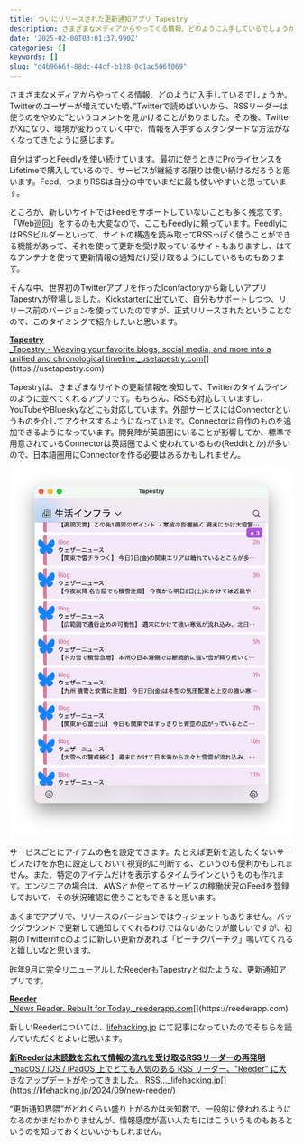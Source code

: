 ```yaml
---
title: ついにリリースされた更新通知アプリ Tapestry
description: さまざまなメディアからやってくる情報、どのように入手しているでしょうか。Twitterのユーザーが増えていた頃、”Twitterで読めばいいから、RSSリーダーは使うのをやめた”というコメントを見かけることがありました。その後、TwitterがXになり、環境が変わっていく中で、情
date: '2025-02-08T03:01:37.990Z'
categories: []
keywords: []
slug: "d4b9666f-88dc-44cf-b128-0c1ac506f069"
---
```

さまざまなメディアからやってくる情報、どのように入手しているでしょうか。Twitterのユーザーが増えていた頃、”Twitterで読めばいいから、RSSリーダーは使うのをやめた”というコメントを見かけることがありました。その後、TwitterがXになり、環境が変わっていく中で、情報を入手するスタンダードな方法がなくなってきたように感じます。

自分はずっとFeedlyを使い続けています。最初に使うときにProライセンスをLifetimeで購入しているので、サービスが継続する限りは使い続けるだろうと思います。Feed、つまりRSSは自分の中でいまだに最も使いやすいと思っています。

ところが、新しいサイトではFeedをサポートしていないことも多く残念です。「Web巡回」をするのも大変なので、ここもFeedlyに頼っています。FeedlyにはRSSビルダーといって、サイトの構造を読み取ってRSSっぽく使うことができる機能があって、それを使って更新を受け取っているサイトもありますし、はてなアンテナを使って更新情報の通知だけ受け取るようにしているものもあります。

そんな中、世界初のTwitterアプリを作ったIconfactoryから新しいアプリTapestryが登場しました。[Kickstarterに出ていて](https://www.kickstarter.com/projects/iconfactory/project-tapestry/)、自分もサポートしつつ、リリース前のバージョンを使っていたのですが、正式リリースされたということなので、このタイミングで紹介したいと思います。

[**Tapestry**  
_Tapestry - Weaving your favorite blogs, social media, and more into a unified and chronological timeline._usetapestry.com](https://usetapestry.com "https://usetapestry.com")[](https://usetapestry.com)

Tapestryは、さまざまなサイトの更新情報を検知して、Twitterのタイムラインのように並べてくれるアプリです。もちろん、RSSも対応していますし、YouTubeやBlueskyなどにも対応しています。外部サービスにはConnectorというものを介してアクセスするようになっています。Connectorは自作のものを追加できるようになっています。開発陣が英語圏にいることが影響してか、標準で用意されているConnectorは英語圏でよく使われているもの(Redditとか)が多いので、日本語圏用にConnectorを作る必要はあるかもしれません。

![](1__HpeSCZ5QLBkEJDeMOBpxOQ.png)

サービスごとにアイテムの色を設定できます。たとえば更新を逃したくないサービスだけを赤色に設定しておいて視覚的に判断する、というのも便利かもしれません。また、特定のアイテムだけを表示するタイムラインというものも作れます。エンジニアの場合は、AWSとか使ってるサービスの稼働状況のFeedを登録しておいて、その状況確認に使うこともできると思います。

あくまでアプリで、リリースのバージョンではウィジェットもありません。バックグラウンドで更新して通知してくれるわけではないあたりが厳しいですが、初期のTwitterrificのように新しい更新があれば「ピーチクパーチク」鳴いてくれると嬉しいなと思います。

昨年9月に完全リニューアルしたReederもTapestryと似たような、更新通知アプリです。

[**Reeder**  
_News Reader. Rebuilt for Today._reederapp.com](https://reederapp.com "https://reederapp.com")[](https://reederapp.com)

新しいReederについては、[lifehacking.jp](https://lifehacking.jp) にて記事になっていたのでそちらを読んでいただくとよいと思います。

[**新Reederは未読数を忘れて情報の流れを受け取るRSSリーダーの再発明**  
_macOS / iOS / iPadOS 上でとても人気のある RSS リーダー、"Reeder" に大きなアップデートがやってきました。 RSS…_lifehacking.jp](https://lifehacking.jp/2024/09/new-reeder/ "https://lifehacking.jp/2024/09/new-reeder/")[](https://lifehacking.jp/2024/09/new-reeder/)

“更新通知界隈”がどれくらい盛り上がるかは未知数で、一般的に使われるようになるのかまだわかりませんが、情報感度が高い人たちにはこういうものもあるというのを知っておくといいかもしれません。